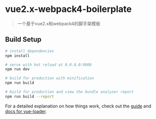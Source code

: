 # vue2.x-webpack4-boilerplate

> 一个基于vue2.x和webpack4的脚手架模板

## Build Setup

``` bash
# install dependencies
npm install

# serve with hot reload at 0.0.0.0:9000
npm run dev

# build for production with minification
npm run build

# build for production and view the bundle analyzer report
npm run build --report
```

For a detailed explanation on how things work, check out the [guide](http://vuejs-templates.github.io/webpack/) and [docs for vue-loader](http://vuejs.github.io/vue-loader).
